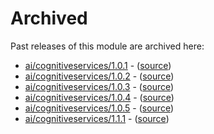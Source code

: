 # Archived

Past releases of this module are archived here:

- [ai/cognitiveservices/1.0.1](https://github.com/Azure/bicep-registry-modules/releases/tag/ai/cognitiveservices/1.0.1) - ([source](https://github.com/Azure/bicep-registry-modules/tree/ai/cognitiveservices/1.0.1/modules/ai/cognitiveservices))
- [ai/cognitiveservices/1.0.2](https://github.com/Azure/bicep-registry-modules/releases/tag/ai/cognitiveservices/1.0.2) - ([source](https://github.com/Azure/bicep-registry-modules/tree/ai/cognitiveservices/1.0.2/modules/ai/cognitiveservices))
- [ai/cognitiveservices/1.0.3](https://github.com/Azure/bicep-registry-modules/releases/tag/ai/cognitiveservices/1.0.3) - ([source](https://github.com/Azure/bicep-registry-modules/tree/ai/cognitiveservices/1.0.3/modules/ai/cognitiveservices))
- [ai/cognitiveservices/1.0.4](https://github.com/Azure/bicep-registry-modules/releases/tag/ai/cognitiveservices/1.0.4) - ([source](https://github.com/Azure/bicep-registry-modules/tree/ai/cognitiveservices/1.0.4/modules/ai/cognitiveservices))
- [ai/cognitiveservices/1.0.5](https://github.com/Azure/bicep-registry-modules/releases/tag/ai/cognitiveservices/1.0.5) - ([source](https://github.com/Azure/bicep-registry-modules/tree/ai/cognitiveservices/1.0.5/modules/ai/cognitiveservices))
- [ai/cognitiveservices/1.1.1](https://github.com/Azure/bicep-registry-modules/releases/tag/ai/cognitiveservices/1.1.1) - ([source](https://github.com/Azure/bicep-registry-modules/tree/ai/cognitiveservices/1.1.1/modules/ai/cognitiveservices))
